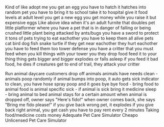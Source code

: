 Kind of like adopt me
  you get an egg
  you have to hatch it
  hatches into random pet
  you have to bring it to school
  take it to hospital
  give it food
  levels
    at adult level you get a new egg
  you get money while you raise it
    but expensive eggs
Like above idea
  when it's an adult
  furnite that doubles pet
little platformer where you have a pet that is in danger of falling or being crushed
little plant being attacked by ants/bugs
  you have a sword to protect it
tons of pets trying to eat eachother
  you have to keep them all alive
  pets
    cat
    bird
    dog
    fish
    snake
    turtle
  if they get near eachother they hurt eachother
  you have to feed them too
tower defense
  you have a critter that you must feed
  when you kill things with your tower you they drop food
  feed it to your thing
  thing gets bigger and bigger
    explodes or falls asleep
  if you feed it bad food, he dies
  if creatures get to end of trail, they attack your critter

Run animal daycare
  customers drop off animals
  animals have needs
    clean - animals poop randomly
      if animal bumps into poop, it auto gets sick indicator
      to clean, you have hose
        spray poop and it goes bye bye
    food - bring food to animal
      food is animal specific
    sick - if animal is sick
      bring it medicine
    sleep - bring animal to bed
  animal stays for a certain amount
    when animal is dropped off, owner says "Here's fido!"
    when owner comes back, she says "Bring me fido please!"
      if you give back wrong pet, it explodes
      if you give back right animal, you get cash
  you have to pay rent every 2 minutes
  Taking food/medicine costs money
  Adequate Pet Care Simulator
  Cheapo Unlicensed Pet Care Simulator
